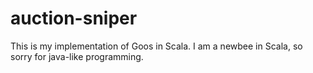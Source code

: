 auction-sniper
==============
This is my implementation of Goos in Scala.
I am a newbee in Scala, so sorry for java-like programming.
